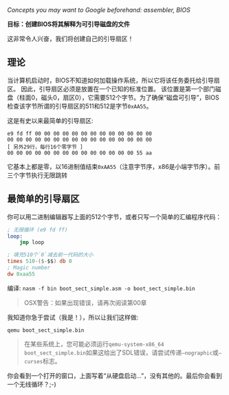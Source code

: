 *Concepts you may want to Google beforehand: assembler, BIOS*

**目标：创建BIOS将其解释为可引导磁盘的文件**

这非常令人兴奋，我们将创建自己的引导扇区！

理论
------

当计算机启动时，BIOS不知道如何加载操作系统，所以它将该任务委托给引导扇区。 因此，引导扇区必须是放置在一个已知的标准位置。 该位置是第一个部门磁盘（柱面0，磁头0，扇区0），它需要512个字节。为了确保“磁盘可引导”，BIOS检查该字节所谓的引导扇区的511和512是字节`0xAA55`。

这是有史以来最简单的引导扇区:

```
e9 fd ff 00 00 00 00 00 00 00 00 00 00 00 00 00
00 00 00 00 00 00 00 00 00 00 00 00 00 00 00 00
[ 另外29行，每行16个零字节 ]
00 00 00 00 00 00 00 00 00 00 00 00 00 00 55 aa
```

它基本上都是零，以16进制值结束`0xAA55`（注意字节序，x86是小端字节序）。前三个字节执行无限跳转

最简单的引导扇区
-------------------------

你可以用二进制编辑器写上面的512个字节，或者只写一个简单的汇编程序代码：

```nasm
; 无限循环 (e9 fd ff)
loop:
    jmp loop 

; 填充510个`0`减去前一代码的大小
times 510-($-$$) db 0
; Magic number
dw 0xaa55 
```

编译:
`nasm -f bin boot_sect_simple.asm -o boot_sect_simple.bin`

> OSX警告：如果出现错误，请再次阅读第00章

我知道你急于尝试（我是！），所以让我们这样做:

`qemu boot_sect_simple.bin`

> 在某些系统上，您可能必须运行`qemu-system-x86_64 boot_sect_simple.bin`如果这给出了SDL错误，请尝试传递`—nographic`或`—curses`标志。

你会看到一个打开的窗口，上面写着“从硬盘启动…”，没有其他的。最后你会看到一个无线循环？;-)